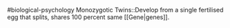 #biological-psychology 
Monozygotic Twins::Develop from a single fertilised egg that splits, shares 100 percent same [[Gene|genes]].